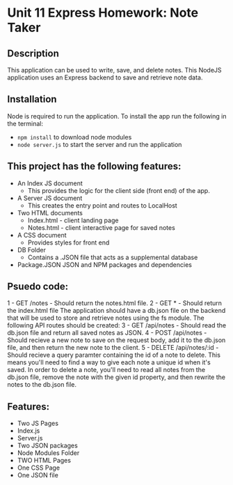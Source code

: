 # Unit 11 Express Homework: Note Taker

## Description

This application can be used to write, save, and delete notes. This NodeJS application uses an Express backend to save and retrieve note data.

## Installation

Node is required to run the application. To install the app run the following in the terminal:

* `npm install` to download node modules
* `node server.js` to start the server and run the application

## This project has the following features:
* An Index JS document
  * This provides the logic for the client side (front end) of the app.
* A Server JS document
  * This creates the entry point and routes to LocalHost
* Two HTML documents
  * Index.html - client landing page
  * Notes.html - client interactive page for saved notes
* A CSS document
  * Provides styles for front end
* DB Folder
  * Contains a .JSON file that acts as a supplemental database
* Package.JSON
JSON and NPM packages and dependencies

## Psuedo code:
1 - GET /notes - Should return the notes.html file.
2 - GET * - Should return the index.html file
The application should have a db.json file on the backend that will be used to store and retrieve notes using the fs module.
The following API routes should be created:
3 - GET /api/notes - Should read the db.json file and return all saved notes as JSON.
4 - POST /api/notes - Should recieve a new note to save on the request body, add it to the db.json file, and then return the new note to the client.
5 - DELETE /api/notes/:id - Should recieve a query paramter containing the id of a note to delete. This means you'll need to find a way to give each note a unique id when it's saved. In order to delete a note, you'll need to read all notes from the db.json file, remove the note with the given id property, and then rewrite the notes to the db.json file.

## Features:
* Two JS Pages
 * Index.js
 * Server.js
* Two JSON packages
* Node Modules Folder
* TWO HTML Pages
* One CSS Page
* One JSON file
